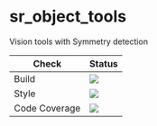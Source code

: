 # sr_object_tools
Vision tools with Symmetry detection

Check | Status
---|---
Build|[<img src="https://codebuild.eu-west-2.amazonaws.com/badges?uuid=eyJlbmNyeXB0ZWREYXRhIjoiVTNTWVBPMXN6THJ0Y0drbldWRHVDYXZmUHZNWW1WVGs1UFFUUDV4cHFVUE9TOXFCYnNkTXVLekZKTGdock1XNFNRMkVUenBTaGtPOFZNaUo0MUY5TVo4PSIsIml2UGFyYW1ldGVyU3BlYyI6InVlSmZPK01nUEdXNWdESmQiLCJtYXRlcmlhbFNldFNlcmlhbCI6MX0%3D&branch=kinetic-devel"/>](https://eu-west-2.console.aws.amazon.com/codesuite/codebuild/projects/auto_sr_object_tools_kinetic-devel_install_check/)
Style|[<img src="https://codebuild.eu-west-2.amazonaws.com/badges?uuid=eyJlbmNyeXB0ZWREYXRhIjoiQ2hUZjBZdXBFWDFQNkhnU3BNdGcvazJPYVRiODJrUk9MRGhTcFRROTVhbndNb0h4Z0N5RWI1U3ZaR2R3aGYrbWxrQ2JpVDkzbmIzOHBNVytwZE5iNTVJPSIsIml2UGFyYW1ldGVyU3BlYyI6InNDY2hDVkNlM0tJaFNiZXgiLCJtYXRlcmlhbFNldFNlcmlhbCI6MX0%3D&branch=kinetic-devel"/>](https://eu-west-2.console.aws.amazon.com/codesuite/codebuild/projects/auto_sr_object_tools_kinetic-devel_style_check/)
Code Coverage|[<img src="https://codebuild.eu-west-2.amazonaws.com/badges?uuid=eyJlbmNyeXB0ZWREYXRhIjoibEg3aWM4aEthVnBUZXFpQVg1OE5ySkI4S1F5ZzRmUVRoWDl1SzMwZ0hmNEJZek5ZQWtPQlJKdWs3ZEpWVm1BZ3pOZGplOFlwdlVTOFoxUW1PR3pJbGtnPSIsIml2UGFyYW1ldGVyU3BlYyI6IlN6bWE5eFAxWVRtV2RhVnYiLCJtYXRlcmlhbFNldFNlcmlhbCI6MX0%3D&branch=kinetic-devel"/>](https://eu-west-2.console.aws.amazon.com/codesuite/codebuild/projects/auto_sr_object_tools_kinetic-devel_code_coverage/)
